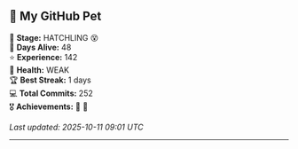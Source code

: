 ## 🐾 My GitHub Pet

🐣 **Stage:** HATCHLING 😵  
📅 **Days Alive:** 48  
⭐ **Experience:** 142  
💓 **Health:** WEAK  
🏆 **Best Streak:** 1 days  
💻 **Total Commits:** 252  
🎖️ **Achievements:** 🐣 🔄  

*Last updated: 2025-10-11 09:01 UTC*

---
